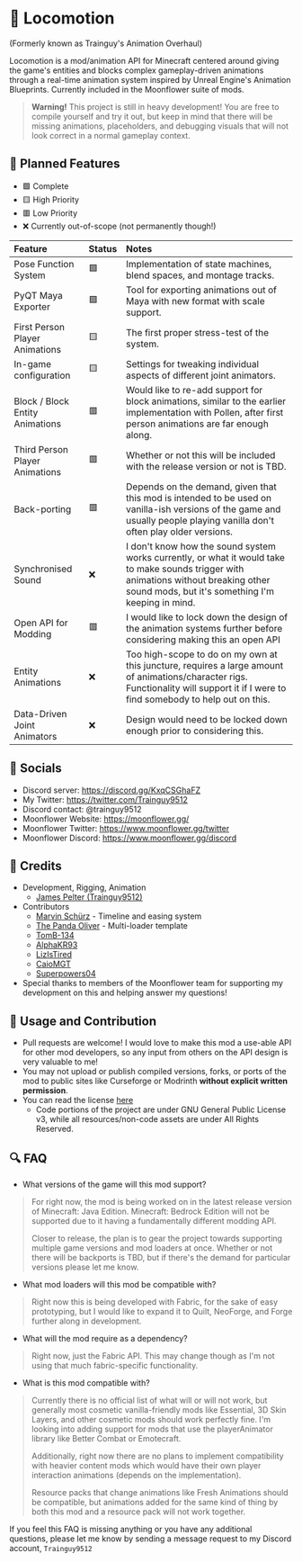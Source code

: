 # 🚂 Locomotion

(Formerly known as Trainguy's Animation Overhaul)

Locomotion is a mod/animation API for Minecraft centered around giving the game's entities and blocks complex gameplay-driven animations through a real-time animation system inspired by Unreal Engine's Animation Blueprints. Currently included in the Moonflower suite of mods.

> **Warning!**
> This project is still in heavy development! You are free to compile yourself and try it out, but keep in mind that there will be missing animations, placeholders, and debugging visuals that will not look correct in a normal gameplay context.

## 📜 Planned Features

- 🟩 Complete
- 🟨 High Priority
- 🟥 Low Priority
- ❌ Currently out-of-scope (not permanently though!)

| Feature                         | Status | Notes                                                                                                                                                                                         |
|:--------------------------------|:-------|:----------------------------------------------------------------------------------------------------------------------------------------------------------------------------------------------|
| Pose Function System            | 🟩     | Implementation of state machines, blend spaces, and montage tracks.                                                                                                                           |
| PyQT Maya Exporter              | 🟩     | Tool for exporting animations out of Maya with new format with scale support.                                                                                                                 |
| First Person Player Animations  | 🟨     | The first proper stress-test of the system.                                                                                                                                                   |
| In-game configuration           | 🟨     | Settings for tweaking individual aspects of different joint animators.                                                                                                                        |
| Block / Block Entity Animations | 🟥     | Would like to re-add support for block animations, similar to the earlier implementation with Pollen, after first person animations are far enough along.                                     |
| Third Person Player Animations  | 🟥     | Whether or not this will be included with the release version or not is TBD.                                                                                                                  |
| Back-porting                    | 🟥     | Depends on the demand, given that this mod is intended to be used on vanilla-ish versions of the game and usually people playing vanilla don't often play older versions.                     |
| Synchronised Sound              | ❌      | I don't know how the sound system works currently, or what it would take to make sounds trigger with animations without breaking other sound mods, but it's something I'm keeping in mind.    |
| Open API for Modding            | 🟥      | I would like to lock down the design of the animation systems further before considering making this an open API                                                                              |
| Entity Animations               | ❌      | Too high-scope to do on my own at this juncture, requires a large amount of animations/character rigs. Functionality will support it if I were to find somebody to help out on this.          |
| Data-Driven Joint Animators     | ❌      | Design would need to be locked down enough prior to considering this.                                                                                                                         |

## 🔗 Socials
- Discord server: https://discord.gg/KxqCSGhaFZ
- My Twitter: https://twitter.com/Trainguy9512
- Discord contact: @trainguy9512
- Moonflower Website: https://moonflower.gg/
- Moonflower Twitter: https://www.moonflower.gg/twitter
- Moonflower Discord: https://www.moonflower.gg/discord

## 📘 Credits
- Development, Rigging, Animation
  - [James Pelter (Trainguy9512)](https://x.com/Trainguy9512)
- Contributors
  - [Marvin Schürz](https://twitter.com/minetoblend) - Timeline and easing system
  - [The Panda Oliver](https://github.com/ThePandaOliver) - Multi-loader template
  - [TomB-134](https://github.com/TomB-134)
  - [AlphaKR93](https://github.com/AlphaKR93)
  - [LizIsTired](https://github.com/LizIsTired)
  - [CaioMGT](https://github.com/CaioMGT)
  - [Superpowers04](https://github.com/superpowers04)
- Special thanks to members of the Moonflower team for supporting my development on this and helping answer my questions!

## 🧵 Usage and Contribution
- Pull requests are welcome! I would love to make this mod a use-able API for other mod developers, so any input from others on the API design is very valuable to me!
- You may not upload or publish compiled versions, forks, or ports of the mod to public sites like Curseforge or Modrinth **without explicit written permission**.
- You can read the license [here](https://github.com/Trainguy9512/trainguys-animation-overhaul/blob/master/LICENSE)
  - Code portions of the project are under GNU General Public License v3, while all resources/non-code assets are under All Rights Reserved.

## 🔍 FAQ

- What versions of the game will this mod support?
> For right now, the mod is being worked on in the latest release version of Minecraft: Java Edition. Minecraft: Bedrock Edition will not be supported due to it having a fundamentally different modding API. 
> 
> Closer to release, the plan is to gear the project towards supporting multiple game versions and mod loaders at once. Whether or not there will be backports is TBD, but if there's the demand for particular versions please let me know.
- What mod loaders will this mod be compatible with?
> Right now this is being developed with Fabric, for the sake of easy prototyping, but I would like to expand it to Quilt, NeoForge, and Forge further along in development.
- What will the mod require as a dependency?
> Right now, just the Fabric API. This may change though as I'm not using that much fabric-specific functionality.
- What is this mod compatible with?
> Currently there is no official list of what will or will not work, but generally most cosmetic vanilla-friendly mods like Essential, 3D Skin Layers, and other cosmetic mods should work perfectly fine. I'm looking into adding support for mods that use the playerAnimator library like Better Combat or Emotecraft. 
>
> Additionally, right now there are no plans to implement compatibility with heavier content mods which would have their own player interaction animations (depends on the implementation).
> 
> Resource packs that change animations like Fresh Animations should be compatible, but animations added for the same kind of thing by both this mod and a resource pack will not work together.

If you feel this FAQ is missing anything or you have any additional questions, please let me know by sending a message request to my Discord account, `Trainguy9512`
